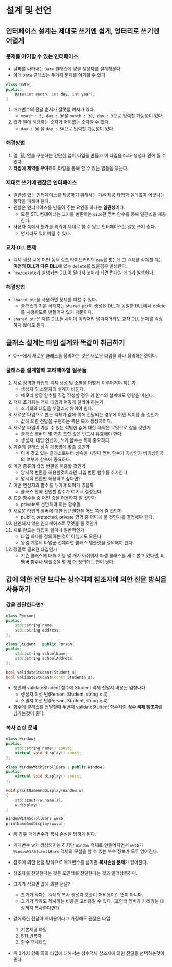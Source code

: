 # 설계 및 선언

## 인터페이스 설계는 제대로 쓰기엔 쉽게, 엉터리로 쓰기엔 어렵게
### 문제를 야기할 수 있는 인터페이스
- 날짜를 나타내는 `Date` 클래스에 넣을 생성자를 설계해본다.
- 아래 `Date` 클래스는 두가지 문제를 야기할 수 있다.
```cpp
class Date{
public:
    Date(int month, int day, int year);
}
```
1. 매개변수의 전달 순서가 잘못될 여지가 있다. 
    - `month : 3, day : 30`을 `month : 30, day : 3`으로 입력할 가능성이 있다.
2. 월과 일에 해당하는 숫자가 어이없는 숫자일 수 있다.
    - `day : 30` 을 `day : 50`으로 입력할 가능성이 있다.

### 해결방법
1. 일, 월, 연을 구분하는 간단한 랩퍼 타입을 만들고 이 타입을 `Date` 생성자 안에 들 수 있다.
2. **타입에 제약을 부여**하여 타입을 통해 할 수 있는 일들을 묶는다.

### 제대로 쓰기에 괜찮은 인터페이스
- 일관성 있는 인터페이스를 제공하기 위해서는 기본 제공 타입과 쓸데없이 어긋나는 동작을 피해야 한다.
- 괜찮은 인터페이스를 만들어 주는 요인중 하나는 **일관성**이다.
    - 모든 STL 컨테이너는 크기를 반환하는 `size`란 멤버 함수를 통해 일관성을 제공한다.
- 사용자 쪽에서 뭔가를 외워야 제대로 쓸 수 있는 인터페이스는 잘못 쓰기 쉽다.
    - 언제라도 잊어버릴 수 있다.

### 교차 DLL문제
- 객체 생성 시에 어떤 동적 링크 라이브러리의 `new`를 썻는데 그 객체를 삭제할 떄는 **이전의 DLL과 다른 DLL**에 있는 `delete`를 썼을경우 발생한다.
- `new/delete`가 실행되는 DLL이 달라서 꼬이게 되면 런타임 에러가 발생한다.

### 해결방법
- `shared_ptr`을 사용하면 문제를 피할 수 있다.
    - 클래스의 기본 삭제자는 `shared_ptr`이 생성된 DLL과 동일한 DLL에서 delete를 사용하도록 만들어져 있기 때문이다.
- `shared_ptr`은 다른 DLL들 사이에 이리저리 넘겨지더라도 교차 DLL 문제를 걱정하지 않아도 된다.

## 클래스 설계는 타입 설계와 똑같이 취급하기
- C++에서 새로운 클래스를 정의하는 것은 새로운 타입을 하나 정의하는것이다.

### 클래스를 설계할때 고려해야할 질문들
1. 새로 정의한 타입의 객체 생성 및 소멸을 어떻게 이루어져야 하는가
    - 생성자 및 소멸자의 설계가 바뀐다.
    - 메모리 할당 함수를 직접 작성할 경우 위 함수의 설계에도 영향을 미친다.
2. 객체 초기화는 객체 대입과 어떻게 달라야 하는가
    - 초기화와 대입을 헷갈리지 않아야 한다.
3. 새로운 타입으로 만든 객체가 값에 의해 전달되는 경우에 어떤 의미를 줄 것인가
    - 값에 의한 전달을 구현하는 쪽은 복사 생성자이다.
4. 새로운 타입이 가질 수 있는 적법한 값에 대한 제약은 무엇으로 잡을 것인가
    - 클래스 멤버의 몇 가지 조합 값은 반드시 유효해야 한다.
    - 생성자, 대입 연산자, 쓰기 함수는 특히 중요하다.
5. 기존의 클래스 상속 계통망에 맞출 것인가
    - 이미 갖고 있는 클래스로부터 상속을 시킬때 멤버 함수가 가상인가 비가상인가의 여부가 상속에 중요하다.
6. 어떤 종류의 타입 변환을 허용할 것인가
    - 암시적 변환을 허용할것이라면 타입 변환 함수를 추가한다.
    - 명시적 변환만 허용하고 싶다면?
7. 어떤 연산자와 함수를 두어야 의미가 있을까
    - 클래스 안에 선언할 함수가 여기서 결정된다.
8. 표준 함수들 중 어떤 것을 허용하지 말 것인가
    - private로 선언해야 하는 함수들
9. 새로운 타입의 멤버에 대한 접근권한을 어느 쪽에 줄 것인가
    - public, protected, private 영역 중 어디에 둘 것인가를 결정해야 한다.
10. 선언되지 않은 인터페이스로 무엇을 둘 것인가
11. 새로 만드는 타입이 얼마나 일반적인가
    - 타입 하나를 정의하는 것이 아닐지도 모른다.
    - 동일 계열의 타입군 전체라면 클래스 템플릿을 정의해야 한다.
12. 정말로 필요한 타입인가
    - 기존 클래스에 대해 기능 몇 개가 아쉬워서 파생 클래스를 새로 뽑고 있다면, 비멤버 함수나 템플릿을 몇 개 더 정의하는 편이 낫다.

## 값에 의한 전달 보다는 상수객체 참조자에 의한 전달 방식을 사용하기
### 값을 전달한다면?
```cpp
class Person{
public:
    std::string name;
    std::string address;
};

class Student : public Person{
public:
    std::string schoolName;
    std::string schoolAddress;
};

bool validateStudent(Student s);
bool validateStudent(const Student& s);
```
- 첫번째 validateStudent 함수에 Student 객체 전달시 비용은 엄청나다
    - 생성자 여섯 번(Person, Student, string x 4)
    - 소멸자 여섯 번(Person, Student, string x 4)
- 함수에 클래스를 전달할때 두번째 validateStudent 함수처럼 **상수 객체 참조자**를 넘기는것이 좋다.

### 복사 손실 문제
```cpp
class Window{
public:
    std::string name() const;
    virtual void display() const;
};

class WindowWithScrollBars : public Window{
public:
    virtual void display() const;
};

void printNameAndDisplay(Window w)
{
    std::cout<<w.name());
    w.display(); 
}

WindowWithScrollBars wwsb;
printNameAndDisplay(wwsb);
```
- 위 경우 매개변수가 복사 손실을 당하게 된다. 
- 매개변수 w가 생성되기는 하지만 `Window` 객체로 만들어지면서 `wwsb`가 `WindowWithScrollBars` 객체의 구실을 할 수 있는 부속 정보가 모두 없어진다.
- 참조에 의한 전달 방식으로 매개변수를 넘기면 **복사손실 문제**가 없어진다.
- 참조자를 전달한다는 것은 포인터를 전달한다는 것과 일맥상통하다.

- 크기가 작으면 값에 의한 전달?
    - 크기가 작다는 객체의 복사 생성자 호출이 저비용이란 뜻이 아니다.
    - 크기가 작아도 복사하는 비용은 고비용일 수 있다. (포인터 멤버가 가리키는 대상까지 복사한다면?)
- 값에의한 전달이 저비용이라고 가정해도 괜찮은 타입
    1. 기본제공 타입
    2. STL반복자
    3. 함수 객체타입
- 위 3가지 항목 외의 타입에 대해서는 상수객체 참조자에 의한 전달을 선택하는것이 좋다.